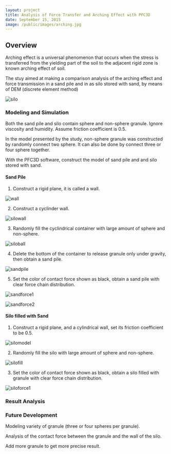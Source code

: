 ```yaml
---
layout: project
title: Analysis of Force Transfer and Arching Effect with PFC3D
date: September 15, 2015
image: /public/images/arching.jpg
---
```


## Overview

Arching effect is a universal phenomenon that occurs when the stress is transferred from the yielding part of the soil to the adjacent rigid zone is known arching effect of soil.

The stuy aimed at making a comparison analysis of the arching effect and force transmission in a sand pile and in as silo stored with sand, by means of DEM (discrete element method)

![silo](/public/images/silo.png)

### Modeling and Simulation
Both the sand pile and silo contain sphere and non-sphere granule. Ignore viscosity and humidity. Assume friction coefficient is 0.5.

In the model presented by the study, non-sphere granule was constructed by randomly connect two sphere. It can also be done by connect three or four sphere together.

With the PFC3D software, construct the model of sand pile and and silo stored with sand.

#### Sand Pile

1. Construct a rigid plane, it is called a wall.

![wall](/public/images/wall.png)

2. Construct a cyclinder wall.

![silowall](/public/images/silowall.png)

3. Randomly fill the cyclindrical container with large amount of sphere and non-sphere.

![siloball](/public/images/siloball.png)

4. Delete the bottom of the container to release granule only under gravity, then obtain a sand pile.

![sandpile](/public/images/sandpile.png)

5. Set the color of contact force shown as black, obtain a sand pile with clear force chain distribution.

![sandforce1](/public/images/sandforce1.png)

![sandforce2](/public/images/sandforce2.png)

#### Silo filled with Sand

1. Construct a rigid plane, and a cylindrical wall, set its friction coefficient to be 0.5.

![silomodel](/public/images/silomodel.png)

2. Randomly fill the silo with large amount of sphere and non-sphere.

![silofill](/public/images/silofill.png)

3. Set the color of contact force shown as black, obtain a silo filled with granule with clear force chain distribution.

![siloforce1](/public/images/sandforce1.png)

### Result Analysis

### Future Development
Modeling variety of granule (three or four spheres per granule).

Analysis of the contact force between the granule and the wall of the silo.

Add more granule to get more precise result.
